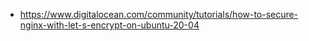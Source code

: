 - https://www.digitalocean.com/community/tutorials/how-to-secure-nginx-with-let-s-encrypt-on-ubuntu-20-04
